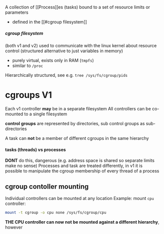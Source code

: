 
A collection of [[Process]]es (tasks) bound to a set of resource limits or parameters

- defined in the [[#cgroup filesystem]]


##### cgroup filesystem

(both v1 and v2)
used to communicate with the linux kernel about resource control
(structured alternative to just variables in memory)

- purely virtual, exists only in RAM (`tmpfs`)
- similar to `/proc`

Hierarchically structured, see e.g. `tree /sys/fs/cgroup/pids`


# cgroups V1

Each v1 controller **may** be in a separate filesystem
All controllers can be co-mounted to a single filesystem

**control groups** are represented by directories, sub control groups as sub-directories

A task can **not** be a member of different cgroups in the same hierarchy

#### tasks (threads) vs processes

**DONT** do this, dangerous (e.g. address space is shared so separate limits make no sense)
Processes and task are treated differently, in v1 it is possible to manipulate the cgroup
membership of every thread of a process



## cgroup contoller mounting

Individual controllers can be mounted at any location
Example: mount `cpu` controller: 
```sh
mount -t cgroup -o cpu none /sys/fs/cgroup/cpu
```

**THE CPU controller can now not be mounted against a different hierarchy**, however 